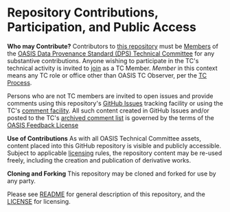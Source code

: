 # Repository Contributions, Participation, and Public Access

**Who may Contribute?** Contributors to [this repository](https://github.com/oasis-tcs/dps/) must be [Members](https://www.oasis-open.org/policies-guidelines/oasis-defined-terms-2018-05-22/#dEligiblePerson) of the  [OASIS Data Provenance Standard (DPS) Technical Committee](https://groups.oasis-open.org/communities/tc-community-home2?CommunityKey=2c60b2cf-45d3-48cd-8594-0194f182b33d) for any substantive contributions.  Anyone wishing to participate in the TC's technical activity is invited to [join](https://www.oasis-open.org/committees/join) as a TC Member.
*Member* in this context means any TC role or office other than OASIS TC Observer, per the [TC Process](https://www.oasis-open.org/policies-guidelines/tc-process#membership). 

Persons who are not TC members are invited to open issues and provide comments using this repository's [GitHub Issues](https://github.com/oasis-tcs/mqtt/issues/new) tracking facility or using the TC's [comment facility](https://www.oasis-open.org/committees/comments/index.php?wg_abbrev=mqtt).  All such content created in GitHub Issues and/or posted to the TC's [archived comment list](https://lists.oasis-open.org/archives/mqtt-comment/) is governed by the terms of the [OASIS Feedback License](https://www.oasis-open.org/policies-guidelines/ipr#appendixa)

**Use of Contributions**  As with all OASIS Technical Committee assets, content placed into this GitHub repository is visible and publicly accessible.  Subject to applicable [licensing](https://github.com/oasis-tcs/mqtt/blob/master/LICENSE.md) rules, the repository content may be re-used freely, including the creation and publication of derivative works.

**Cloning and Forking** This repository may be cloned and forked for use by any party. 

Please see [README](https://github.com/oasis-tcs/mqtt/blob/master/README.md) for general description of this repository, and the [LICENSE](https://github.com/oasis-tcs/mqtt/blob/master/LICENSE.md) for licensing.

